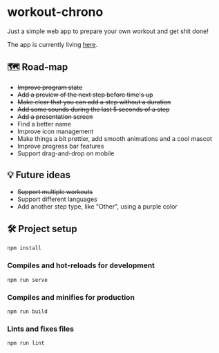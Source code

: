 # workout-chrono

Just a simple web app to prepare your own workout and get shit done!

The app is currently living [here](https://workout-chrono.app).

## 🗺 Road-map

- ~~Improve program state~~
- ~~Add a preview of the next step before time's up~~
- ~~Make clear that you can add a step without a duration~~
- ~~Add some sounds during the last 5 seconds of a step~~
- ~~Add a presentation screen~~
- Find a better name
- Improve icon management
- Make things a bit prettier, add smooth animations and a cool mascot
- Improve progress bar features
- Support drag-and-drop on mobile

## 💡 Future ideas

- ~~Support multiple workouts~~
- Support different languages
- Add another step type, like "Other", using a purple color

## 🛠 Project setup

```
npm install
```

### Compiles and hot-reloads for development

```
npm run serve
```

### Compiles and minifies for production

```
npm run build
```

### Lints and fixes files

```
npm run lint
```
